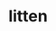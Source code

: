 ---
id: 725
title: litten
types: [fire]
image: https://raw.githubusercontent.com/PokeAPI/sprites/master/sprites/pokemon/725.png
---